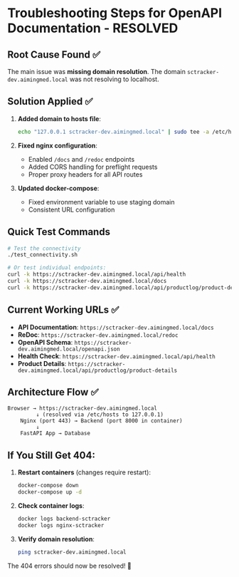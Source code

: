 # Troubleshooting Steps for OpenAPI Documentation - RESOLVED

## Root Cause Found ✅
The main issue was **missing domain resolution**. The domain `sctracker-dev.aimingmed.local` was not resolving to localhost.

## Solution Applied ✅
1. **Added domain to hosts file**:
   ```bash
   echo "127.0.0.1 sctracker-dev.aimingmed.local" | sudo tee -a /etc/hosts
   ```

2. **Fixed nginx configuration**:
   - Enabled `/docs` and `/redoc` endpoints
   - Added CORS handling for preflight requests
   - Proper proxy headers for all API routes

3. **Updated docker-compose**:
   - Fixed environment variable to use staging domain
   - Consistent URL configuration

## Quick Test Commands
```bash
# Test the connectivity
./test_connectivity.sh

# Or test individual endpoints:
curl -k https://sctracker-dev.aimingmed.local/api/health
curl -k https://sctracker-dev.aimingmed.local/docs
curl -k https://sctracker-dev.aimingmed.local/api/productlog/product-details
```

## Current Working URLs ✅
- **API Documentation**: `https://sctracker-dev.aimingmed.local/docs`
- **ReDoc**: `https://sctracker-dev.aimingmed.local/redoc`
- **OpenAPI Schema**: `https://sctracker-dev.aimingmed.local/openapi.json`
- **Health Check**: `https://sctracker-dev.aimingmed.local/api/health`
- **Product Details**: `https://sctracker-dev.aimingmed.local/api/productlog/product-details`

## Architecture Flow ✅
```
Browser → https://sctracker-dev.aimingmed.local 
         ↓ (resolved via /etc/hosts to 127.0.0.1)
    Nginx (port 443) → Backend (port 8000 in container)
         ↓
    FastAPI App → Database
```

## If You Still Get 404:
1. **Restart containers** (changes require restart):
   ```bash
   docker-compose down
   docker-compose up -d
   ```

2. **Check container logs**:
   ```bash
   docker logs backend-sctracker
   docker logs nginx-sctracker
   ```

3. **Verify domain resolution**:
   ```bash
   ping sctracker-dev.aimingmed.local
   ```

The 404 errors should now be resolved! 🎉
